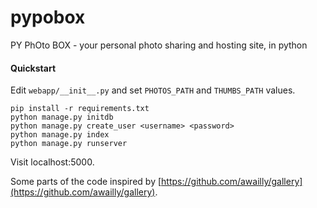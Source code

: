 pypobox
=======

PY PhOto BOX - your personal photo sharing and hosting site, in python

#### Quickstart

Edit `webapp/__init__.py` and set `PHOTOS_PATH` and `THUMBS_PATH` values.

    pip install -r requirements.txt
    python manage.py initdb
    python manage.py create_user <username> <password>
    python manage.py index
    python manage.py runserver

Visit localhost:5000.

Some parts of the code inspired by [https://github.com/awailly/gallery](https://github.com/awailly/gallery).
